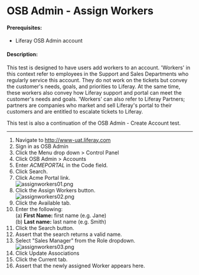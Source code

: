 OSB Admin - Assign Workers
==========================

#### Prerequisites: ####
* Liferay OSB Admin account


#### Description: ####
This test is designed to have users add workers to an account. 'Workers' in this context refer to employees in the Support and Sales Departments who regularly service this account. They do not work on the tickets but convey the customer's needs, goals, and priorities to Liferay. At the same time, these workers also convey how Liferay support and portal can meet the customer's needs and goals. 'Workers' can also refer to Liferay Partners; partners are companies who market and sell Liferay's portal to their customers and are entitled to escalate tickets to Liferay. 

This test is also a continuation of the OSB Admin - Create Account test.

****
1. Navigate to http://www-uat.liferay.com
1. Sign in as OSB Admin
1. Click the Menu drop down > Control Panel
1. Click OSB Admin > Accounts
1. Enter *ACMEPORTAL* in the Code field.
1. Click Search.
1. Click Acme Portal link.    
![assignworkers01.png](https://github.com/liferay/liferay-qa-ee/raw/master/licensing/images/assignworkers01.png)
1. Click the Assign Workers button.    
![assignworkers02.png](https://github.com/liferay/liferay-qa-ee/raw/master/licensing/images/assignworkers02.png)
1. Click the Available tab.
1. Enter the following:    
	(a) **First Name:**	first name (e.g. Jane)    
	(b) **Last name:**	last name	(e.g. Smith)    
1. Click the Search button.
1. Assert that the search returns a valid name.
1. Select "Sales Manager" from the Role dropdown.    
![assignworkers03.png](https://github.com/liferay/liferay-qa-ee/raw/master/licensing/images/assignworkers03.png)
1. Click Update Associations
1. Click the Current tab.
1. Assert that the newly assigned Worker appears here.